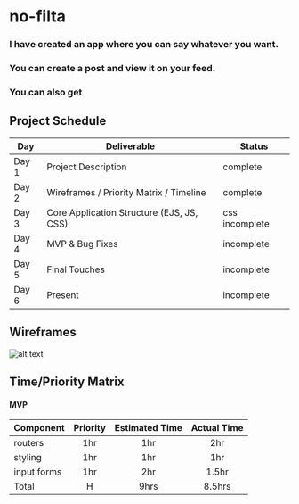 # no-filta
### I have created an app where you can say whatever you want.
### You can create a post and view it on your feed.
### You can also get

## Project Schedule

|  Day | Deliverable | Status
|---|---| ---|
|Day 1| Project Description | complete
|Day 2| Wireframes / Priority Matrix / Timeline | complete
|Day 3| Core Application Structure (EJS, JS, CSS) |  css incomplete
|Day 4| MVP & Bug Fixes | incomplete
|Day 5| Final Touches | incomplete
|Day 6| Present | incomplete

## Wireframes
![alt text](https://imgur.com/a/bjNX6oO)

## Time/Priority Matrix 

#### MVP
| Component | Priority | Estimated Time | Actual Time |
| --- | :---: |  :---: | :---: | 
| routers| 1hr | 1hr | 2hr |
| styling | 1hr | 1hr | 1hr |  
| input forms | 1hr | 2hr|  1.5hr | 
| Total | H | 9hrs| 8.5hrs |





